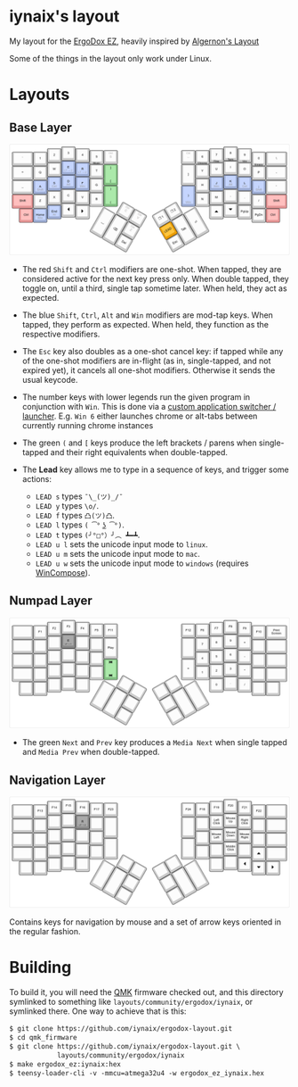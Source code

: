iynaix's layout
=======================

My layout for the [ErgoDox EZ][ez], heavily inspired by [Algernon's Layout][algernon-layout]

 [ez]: https://ergodox-ez.com/
 [algernon-layout]: https://github.com/algernon/ergodox-layout

Some of the things in the layout only work under Linux.

# Layouts

## Base Layer

[![Base layer](https://github.com/iynaix/ergodox-layout/raw/master/images/base.png)](http://www.keyboard-layout-editor.com/#/gists/121345505ed2f8dfb2f0733407c08076)

* The red `Shift` and `Ctrl` modifiers are one-shot. When tapped, they are considered active for the next key press only. When double tapped, they toggle on, until a third, single tap sometime later. When held, they act as expected.
* The blue `Shift`, `Ctrl`, `Alt` and `Win` modifiers are mod-tap keys. When tapped, they perform as expected. When held, they function as the respective modifiers.
* The `Esc` key also doubles as a one-shot cancel key: if tapped while any of the one-shot modifiers are in-flight (as in, single-tapped, and not expired yet), it cancels all one-shot modifiers. Otherwise it sends the usual keycode.
* The number keys with lower legends run the given program in conjunction with `Win`. This is done via a [custom application switcher / launcher][wintool]. E.g. `Win 6` either launches chrome or alt-tabs between currently running chrome instances
* The green `(` and `[` keys produce the left brackets / parens when single-tapped and their right equivalents when double-tapped.
* The **Lead** key allows me to type in a sequence of keys, and trigger some actions:
  - `LEAD s` types `¯\_(ツ)_/¯`
  - `LEAD y` types `\o/`.
  - `LEAD f` types `凸(ツ)凸`.
  - `LEAD l` types `( ͡° ͜ʖ ͡°)`.
  - `LEAD t` types `(╯°□°）╯︵ ┻━┻`.
  - `LEAD u l` sets the unicode input mode to `linux`.
  - `LEAD u m` sets the unicode input mode to `mac`.
  - `LEAD u w` sets the unicode input mode to `windows` (requires [WinCompose][wincompose]).

  [wintool]: https://github.com/iynaix/dotfiles/blob/master/bin/wintool
  [wincompose]: https://github.com/samhocevar/wincompose

## Numpad Layer

[![Numpad layer](https://github.com/iynaix/ergodox-layout/raw/master/images/numpad.png)](http://www.keyboard-layout-editor.com/#/gists/121345505ed2f8dfb2f0733407c08076)

* The green `Next` and `Prev` key produces a `Media Next` when single tapped and `Media Prev` when double-tapped.

## Navigation Layer

[![Navigation layer](https://github.com/iynaix/ergodox-layout/raw/master/images/navigation.png)](http://www.keyboard-layout-editor.com/#/gists/e210f0b9dc6951748a4aa7511688b79e)

Contains keys for navigation by mouse and a set of arrow keys oriented in the regular fashion.

# Building

To build it, you will need the [QMK][qmk] firmware checked out, and this directory symlinked to something like `layouts/community/ergodox/iynaix`, or symlinked there. One way to achieve that is this:

 [iynaix:ez-layout]: https://github.com/iynaix/ergodox-layout
 [qmk]: https://github.com/qmk/qmk_firmware

```
$ git clone https://github.com/iynaix/ergodox-layout.git
$ cd qmk_firmware
$ git clone https://github.com/iynaix/ergodox-layout.git \
            layouts/community/ergodox/iynaix
$ make ergodox_ez:iynaix:hex
$ teensy-loader-cli -v -mmcu=atmega32u4 -w ergodox_ez_iynaix.hex
```
